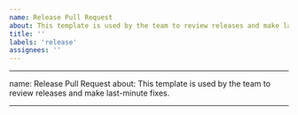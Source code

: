 ```yaml
---
name: Release Pull Request
about: This template is used by the team to review releases and make last-minute fixes.
title: ''
labels: 'release'
assignees: ''
---
```


---

name: Release Pull Request
about: This template is used by the team to review releases and make last-minute fixes.

---